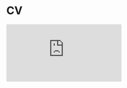 # CV

![This is my CV](https://github.com/Luci-netizen/CV/blob/7049f1b65a69fde32307b7df4e104c913259096d/Smidova-CV.pdf)
